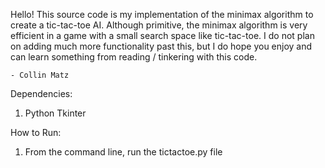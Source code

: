 Hello! This source code is my implementation of the minimax algorithm to create a tic-tac-toe AI. Although primitive, the minimax algorithm is very efficient in a game with a small search space like tic-tac-toe. I do not plan on adding much more functionality past this, but I do hope you enjoy and can learn something from reading / tinkering with this code.

    - Collin Matz

Dependencies:
1. Python Tkinter

How to Run:
1. From the command line, run the tictactoe.py file
